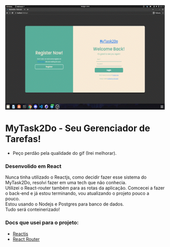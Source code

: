 <div align="center">
  <img src="./mytask2do.gif"/ width="560" height="330">
</div>

# MyTask2Do - Seu Gerenciador de Tarefas!
- Peço perdão pela qualidade do gif (Irei melhorar).

### Desenvolido em React
Nunca tinha utilizado o Reactjs, como decidir fazer esse sistema do MyTask2Do, resolvi fazer em uma tech que não conhecia.<br>
Utilizei o React-router também para as rotas da aplicação. Comcecei a fazer o back-end e já estou terminando, vou atualizando o projeto pouco a pouco.<br>
Estou usando o Nodejs e Postgres para banco de dados.<br>
Tudo será conteinerizado!

### Docs que usei para o projeto:
- [Reactjs](https://pt-br.reactjs.org/)
- [React Router](https://reactrouter.com/)
